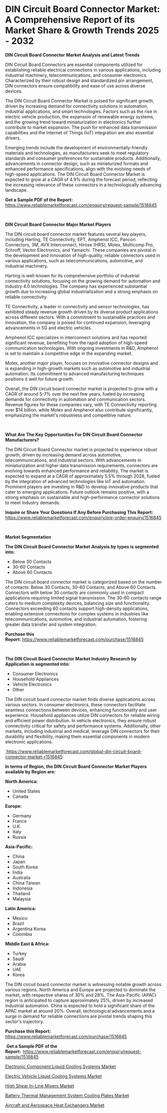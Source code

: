 <p><h1>DIN Circuit Board Connector Market: A Comprehensive Report of its Market Share & Growth Trends 2025 - 2032</h1></p><p><strong>DIN Circuit Board Connector Market Analysis and Latest Trends</strong></p>
<p><p>DIN Circuit Board Connectors are essential components utilized for establishing reliable electrical connections in various applications, including industrial machinery, telecommunications, and consumer electronics. Characterized by their robust design and standardized pin arrangement, DIN connectors ensure compatibility and ease of use across diverse devices.</p><p>The DIN Circuit Board Connector Market is poised for significant growth, driven by increasing demand for connectivity solutions in automation, industrial applications, and smart technologies. Factors such as the rise in electric vehicle production, the expansion of renewable energy systems, and the growing trend toward miniaturization in electronics further contribute to market expansion. The push for enhanced data transmission capabilities and the Internet of Things (IoT) integration are also essential drivers.</p><p>Emerging trends include the development of environmentally-friendly materials and technologies, as manufacturers seek to meet regulatory standards and consumer preferences for sustainable products. Additionally, advancements in connector design, such as miniaturized formats and enhanced performance specifications, align with the evolving needs of high-speed applications. The DIN Circuit Board Connector Market is expected to grow at a CAGR of 4.9% during the forecast period, reflecting the increasing relevance of these connectors in a technologically advancing landscape.</p></p>
<p><strong>Get a Sample PDF of the Report:&nbsp;</strong> <a href="https://www.reliablemarketforecast.com/enquiry/request-sample/1516845?utm_campaign=1890&utm_medium=2&utm_source=Github&utm_content=ia&utm_term=30032025&utm_id=din-circuit-board-connector">https://www.reliablemarketforecast.com/enquiry/request-sample/1516845</a></p>
<p>&nbsp;</p>
<p><strong>DIN Circuit Board Connector Major Market Players</strong></p>
<p><p>The DIN circuit board connector market features several key players, including Harting, TE Connectivity, EPT, Amphenol ICC, Pancon Connectors, 3M, AVX Interconnect, Hirose (HRS), Molex, Multicomp Pro, Schroff, Vector Electronics, and Yamaichi. These companies are pivotal in the development and innovation of high-quality, reliable connectors used in various applications, such as telecommunications, automotive, and industrial machinery.</p><p>Harting is well-known for its comprehensive portfolio of industrial connectivity solutions, focusing on the growing demand for automation and Industry 4.0 technologies. The company has experienced substantial growth due to increasing global industrialization and a strong emphasis on reliable connectivity.</p><p>TE Connectivity, a leader in connectivity and sensor technologies, has exhibited steady revenue growth driven by its diverse product applications across different sectors. With a commitment to sustainable practices and innovation, the company is poised for continued expansion, leveraging advancements in 5G and electric vehicles.</p><p>Amphenol ICC specializes in interconnect solutions and has reported significant revenue, benefiting from the rapid adoption of high-speed communication technologies. With ongoing investments in R&D, Amphenol is set to maintain a competitive edge in the expanding market.</p><p>Molex, another major player, focuses on innovative connector designs and is expanding in high-growth markets such as automotive and industrial automation. Its commitment to advanced manufacturing techniques positions it well for future growth.</p><p>Overall, the DIN circuit board connector market is projected to grow with a CAGR of around 5-7% over the next few years, fueled by increasing demands for connectivity in automation and communication sectors. Revenue figures for these companies vary, with TE Connectivity reporting over $14 billion, while Molex and Amphenol also contribute significantly, emphasizing the market's robustness and competitive nature.</p></p>
<p>&nbsp;</p>
<p><strong>What Are The Key Opportunities For DIN Circuit Board Connector Manufacturers?</strong></p>
<p><p>The DIN Circuit Board Connector market is projected to experience robust growth, driven by increasing demand across automotive, telecommunications, and industrial sectors. With advancements in miniaturization and higher data transmission requirements, connectors are evolving towards enhanced performance and reliability. The market is expected to expand at a CAGR of approximately 5.5% through 2028, fueled by the integration of advanced technologies like IoT and automation. Prominent players are investing in R&D to develop innovative products that cater to emerging applications. Future outlook remains positive, with a strong emphasis on sustainable and high-performance connector solutions to meet industry demands.</p></p>
<p><strong>Inquire or Share Your Questions If Any Before Purchasing This Report:</strong> <a href="https://www.reliablemarketforecast.com/enquiry/pre-order-enquiry/1516845?utm_campaign=1890&utm_medium=2&utm_source=Github&utm_content=ia&utm_term=30032025&utm_id=din-circuit-board-connector">https://www.reliablemarketforecast.com/enquiry/pre-order-enquiry/1516845</a></p>
<p>&nbsp;</p>
<p><strong>Market Segmentation</strong></p>
<p><strong>The DIN Circuit Board Connector Market Analysis by types is segmented into:</strong></p>
<p><ul><li>Below 30 Contacts</li><li>30-60 Contacts</li><li>Above 60 Contacts</li></ul></p>
<p><p>The DIN circuit board connector market is categorized based on the number of contacts: Below 30 Contacts, 30-60 Contacts, and Above 60 Contacts. Connectors with below 30 contacts are commonly used in compact applications requiring limited signal transmission. The 30-60 contacts range caters to medium complexity devices, balancing size and functionality. Connectors exceeding 60 contacts support high-density applications, enabling extensive connections for complex systems in industries like telecommunications, automotive, and industrial automation, fostering greater data transfer and system integration.</p></p>
<p><strong>Purchase this Report:&nbsp;</strong><a href="https://www.reliablemarketforecast.com/purchase/1516845?utm_campaign=1890&utm_medium=2&utm_source=Github&utm_content=ia&utm_term=30032025&utm_id=din-circuit-board-connector">https://www.reliablemarketforecast.com/purchase/1516845</a></p>
<p>&nbsp;</p>
<p><strong>The DIN Circuit Board Connector Market Industry Research by Application is segmented into:</strong></p>
<p><ul><li>Consumer Electronics</li><li>Household Appliances</li><li>Vehicle Electronics</li><li>Other</li></ul></p>
<p><p>The DIN circuit board connector market finds diverse applications across various sectors. In consumer electronics, these connectors facilitate seamless connections between devices, enhancing functionality and user experience. Household appliances utilize DIN connectors for reliable wiring and efficient power distribution. In vehicle electronics, they ensure robust connectivity critical for safety and performance systems. Additionally, other markets, including industrial and medical, leverage DIN connectors for their durability and flexibility, making them essential components in modern electronic applications.</p></p>
<p><a href="https://www.reliablemarketforecast.com/global-din-circuit-board-connector-market-r1516845?utm_campaign=1890&utm_medium=2&utm_source=Github&utm_content=ia&utm_term=30032025&utm_id=din-circuit-board-connector">&nbsp;https://www.reliablemarketforecast.com/global-din-circuit-board-connector-market-r1516845</a></p>
<p><strong>In terms of Region, the DIN Circuit Board Connector Market Players available by Region are:</strong></p>
<p>
    <p> <strong> North America: </strong>
        <ul>
            <li>United States</li>
            <li>Canada</li>
        </ul>
        </p> 
    <p> <strong> Europe: </strong>
        <ul>
            <li>Germany</li>
            <li>France</li>
            <li>U.K.</li>
            <li>Italy</li>
            <li>Russia</li>
        </ul>
        </p> 
    <p> <strong> Asia-Pacific: </strong>
        <ul>
            <li>China</li>
            <li>Japan</li>
            <li>South Korea</li>
            <li>India</li>
            <li>Australia</li>
            <li>China Taiwan</li>
            <li>Indonesia</li>
            <li>Thailand</li>
            <li>Malaysia</li>
        </ul>
        </p> 
    <p> <strong> Latin America: </strong>
        <ul>
            <li>Mexico</li>
            <li>Brazil</li>
            <li>Argentina Korea</li>
            <li>Colombia</li>
        </ul>
        </p> 
    <p> <strong> Middle East & Africa: </strong>
        <ul>
            <li>Turkey</li>
            <li>Saudi</li>
            <li>Arabia</li>
            <li>UAE</li>
            <li>Korea</li>
        </ul>
    </p>
    </p>
<p><p>The DIN circuit board connector market is witnessing notable growth across various regions. North America and Europe are projected to dominate the market, with respective shares of 30% and 28%. The Asia-Pacific (APAC) region is anticipated to capture approximately 25%, driven by increased industrial automation. China is expected to hold a significant share of the APAC market at around 20%. Overall, technological advancements and a surge in demand for reliable connections are pivotal trends shaping this sector's trajectory.</p></p>
<p><strong>Purchase this Report: </strong><a href="https://www.reliablemarketforecast.com/purchase/1516845?utm_campaign=1890&utm_medium=2&utm_source=Github&utm_content=ia&utm_term=30032025&utm_id=din-circuit-board-connector">https://www.reliablemarketforecast.com/purchase/1516845</a></p>
<p>&nbsp;<strong>Get a Sample PDF of the Report:&nbsp;&nbsp;</strong><a href="https://www.reliablemarketforecast.com/enquiry/request-sample/1516845?utm_campaign=1890&utm_medium=2&utm_source=Github&utm_content=ia&utm_term=30032025&utm_id=din-circuit-board-connector">https://www.reliablemarketforecast.com/enquiry/request-sample/1516845</a></p>
<p><strong></strong></p>
<p><p><a href="https://github.com/vestadjogile/Market-Research-Report-List-1/blob/main/electronic-component-liquid-cooling-systems-market.md?utm_campaign=1890&utm_medium=2&utm_source=Github&utm_content=ia&utm_term=30032025&utm_id=din-circuit-board-connector">Electronic Component Liquid Cooling Systems Market</a></p><p><a href="https://github.com/lelahokendo/Market-Research-Report-List-1/blob/main/electric-vehicle-liquid-cooling-systems-market.md?utm_campaign=1890&utm_medium=2&utm_source=Github&utm_content=ia&utm_term=30032025&utm_id=din-circuit-board-connector">Electric Vehicle Liquid Cooling Systems Market</a></p><p><a href="https://github.com/hatlepigna2s/Market-Research-Report-List-1/blob/main/high-shear-in-line-mixers-market.md?utm_campaign=1890&utm_medium=2&utm_source=Github&utm_content=ia&utm_term=30032025&utm_id=din-circuit-board-connector">High Shear In-Line Mixers Market</a></p><p><a href="https://github.com/eskelimaksic/Market-Research-Report-List-1/blob/main/battery-thermal-management-system-cooling-plates-market.md?utm_campaign=1890&utm_medium=2&utm_source=Github&utm_content=ia&utm_term=30032025&utm_id=din-circuit-board-connector">Battery Thermal Management System Cooling Plates Market</a></p><p><a href="https://github.com/wantadhagino/Market-Research-Report-List-1/blob/main/aircraft-and-aerospace-heat-exchangers-market.md?utm_campaign=1890&utm_medium=2&utm_source=Github&utm_content=ia&utm_term=30032025&utm_id=din-circuit-board-connector">Aircraft and Aerospace Heat Exchangers Market</a></p></p>